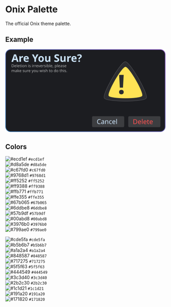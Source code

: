 # Onix Palette

The official Onix theme palette.

## Example

![File Deletion Example using the Onix palette](./example.svg)

## Colors

![#ecd1ef](https://placehold.co/15x15/ecd1ef/ecd1ef.png) `#ecd1ef`  
![#d8a5de](https://placehold.co/15x15/d8a5de/d8a5de.png) `#d8a5de`  
![#c67fd0](https://placehold.co/15x15/c67fd0/c67fd0.png) `#c67fd0`  
![#9768d1](https://placehold.co/15x15/9768d1/9768d1.png) `#9768d1`  
![#ff5252](https://placehold.co/15x15/ff5252/ff5252.png) `#ff5252`  
![#ff9388](https://placehold.co/15x15/ff9388/ff9388.png) `#ff9388`  
![#ffb771](https://placehold.co/15x15/ffb771/ffb771.png) `#ffb771`  
![#ffe355](https://placehold.co/15x15/ffe355/ffe355.png) `#ffe355`  
![#67b065](https://placehold.co/15x15/67b065/67b065.png) `#67b065`  
![#6ddbe8](https://placehold.co/15x15/6ddbe8/6ddbe8.png) `#6ddbe8`  
![#57b9df](https://placehold.co/15x15/57b9df/57b9df.png) `#57b9df`  
![#00abd8](https://placehold.co/15x15/00abd8/00abd8.png) `#00abd8`  
![#3976b0](https://placehold.co/15x15/3976b0/3976b0.png) `#3976b0`  
![#799ae0](https://placehold.co/15x15/799ae0/799ae0.png) `#799ae0`  

![#cde5fa](https://placehold.co/15x15/cde5fa/cde5fa.png) `#cde5fa`  
![#b5b6b7](https://placehold.co/15x15/b5b6b7/b5b6b7.png) `#b5b6b7`  
![#a1a2a4](https://placehold.co/15x15/a1a2a4/a1a2a4.png) `#a1a2a4`  
![#848587](https://placehold.co/15x15/848587/848587.png) `#848587`  
![#717275](https://placehold.co/15x15/717275/717275.png) `#717275`  
![#5f5f63](https://placehold.co/15x15/5f5f63/5f5f63.png) `#5f5f63`  
![#444549](https://placehold.co/15x15/444549/444549.png) `#444549`  
![#3c3d40](https://placehold.co/15x15/3c3d40/3c3d40.png) `#3c3d40`  
![#2b2c30](https://placehold.co/15x15/2b2c30/2b2c30.png) `#2b2c30`  
![#1c1d21](https://placehold.co/15x15/1c1d21/1c1d21.png) `#1c1d21`  
![#191a20](https://placehold.co/15x15/191a20/191a20.png) `#191a20`  
![#171820](https://placehold.co/15x15/171820/171820.png) `#171820`  

